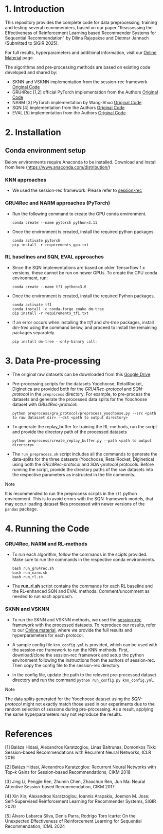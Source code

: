 # 1. Introduction

This repository provides the complete code for data preprocessing, training and testing several recommenders, based on our paper "Reassessing the Effectiveness of Reinforcement Learning based Recommender Systems for Sequential Recommendation" by Dilina Rajapakse and Dietmar Jannach (Submitted to SIGIR 2025).

For full results, hyperparameters and additional information, visit our [Online Material](https://dilina-r.github.io/rl-rec/) page.

The algorithms and pre-processing methods are based on existing code developed and shared by:

- SKNN and VSKNN implementation from the session-rec framework [Original Code](https://github.com/rn5l/session-rec)
- GRU4Rec [1,2] official PyTorch implementation from the Authors [Original Code](https://github.com/hidasib/GRU4Rec_PyTorch_Official)
- NARM [3] PyTorch implementation by Wang-Shuo [Original Code](https://github.com/Wang-Shuo/Neural-Attentive-Session-Based-Recommendation-PyTorch/)
- SQN [4] implementation from the Authors [Original Code](https://drive.google.com/file/d/1nLL3_knhj_RbaP_IepBLkwaT6zNIeD5z/view)
- EVAL [5] implementation from the Authors [Original Code](https://github.com/alfa-labarca/RL-Proxy-Models)


# 2. Installation

## Conda environment setup

Below environments require Anaconda to be installed. Download and Install from here (https://www.anaconda.com/distribution/)

### KNN approaches

- We used the session-rec framework. Please refer to [session-rec](https://github.com/rn5l/session-rec) 

### GRU4Rec and NARM approaches (PyTorch)

- Run the following command to create the GPU conda environment.

    `conda create --name pytorch python=3.11`

- Once the environment is created, install the required python packages.

    ```
    conda activate pytorch
    pip install -r requirements_gpu.txt
    ```

### RL baselines and SQN, EVAL approaches

- Since the SQN implementations are based on older Tensorflow 1.x versions, these cannot be run on newer GPUs. To create the CPU conda environment, run:

    `conda create --name tf1 python=3.6`

- Once the environment is created, install the required Python packages.

    ```
    conda activate tf1
    conda install -c conda-forge cmake dm-tree
    pip install -r requirements_tf1.txt
    ```

- If an error occurs when installing the *trfl* and *dm-tree* packages, install *dm-tree* using the command below, and proceed to install the remaining packages separately.

    `pip install dm-tree --only-binary :all:`


# 3. Data Pre-processing

- The original raw datasets can be downloaded from this [Google Drive](https://drive.google.com/drive/folders/1ritDnO_Zc6DFEU6UND9C8VCisT0ETVp5)

- Pre-processing scripts for the datasets Yoochoose, RetailRocket, Diginetica are provided both for the *GRU4Rec-protocol* and *SQN-protocol* in the `preprocess` directory. For example, to pre-process the datasets and generate the processed data splits for the Yoochoose dataset with *GRU4Rec-protocol*:

    `python preprocess/gru_protocol/preprocess_yoochoose.py --src <path to raw datasaet dir> --dst <path to output directory>`

- To generate the replay_buffer for training the RL-methods, run the script and provide the directory path of the processed datasets

    `python preprocess/create_replay_buffer.py --path <path to output directory>`

- The `run_preprocess.sh` script includes all the commands to generate the data-splits for the three datasets (Yoochoose, RetailRocket, Diginetica) using both the *GRU4Rec-protocol* and *SQN-protocol* protocols. Before running the script, provide the directory paths of the raw datasets into the respective parameters as instructed in the file comments. 

> [!NOTE]  
> It is recommended to run the preprocess scripts in the `tf1` python environment. This is to avoid errors with the SQN-framework models, that may occur loading dataset files processed with newer versions of the `pandas` package.


# 4. Running the Code

### GRU4Rec, NARM and RL-methods

- To run each algorithm, follow the commands in the scipts provided. Make sure to run the commands in the respective conda environments. 

    ```
    bash run_gru4rec.sh
    bash run_narm.sh
    bash run_rl.sh
    ```

- The **run_rl.sh** script contains the commands for each RL baseline and the RL-enhanced SQN and EVAL methods. Comment/uncomment as needed to run each approach.

### SKNN and VSKNN

- To run the SKNN and VSKNN methods, we used the [session-rec](https://github.com/rn5l/session-rec) framework with the processed datasets. To reproduce our results, refer to our [Online material](https://dilina-r.github.io/rl-rec/), where we provide the full results and hyperparameters for each protocol.

- A sample config file `knn_config.yml` is provided, which can be used with the session-rec framework to run the KNN methods. First, download/clone the session-rec framework and setup the python environment following the instructions from the authors of session-rec. Then copy the config file to the session-rec directory. 

- In the config file, update the path to the relevent pre-processed dataset directory and run the command `python run_config.py knn_config.yml`.


> [!NOTE]  
> The data splits generated for the Yoochoose dataset using the *SQN-protocol* might not exactly match those used in our experiments due to the random selection of sessions during pre-processing. As a result, applying the same hyperparameters may not reproduce the results.


# References

[1] Balázs Hidasi, Alexandros Karatzoglou, Linas Baltrunas, Domonkos Tikk: Session-based Recommendations with Recurrent Neural Networks, ICLR 2016

[2] Balázs Hidasi, Alexandros Karatzoglou: Recurrent Neural Networks with Top-k Gains for Session-based Recommendations, CIKM 2018

[3] Jing Li, Pengjie Ren, Zhumin Chen, Zhaochun Ren, Jun Ma: Neural Attentive Session-based Recommendation, CIKM 2017

[4] Xin Xin, Alexandros Karatzoglou, Ioannis Arapakis, Joemon M. Jose: Self-Supervised Reinforcement Learning for Recommender Systems, SIGIR 2020

[5] Álvaro Labarca Silva, Denis Parra, Rodrigo Toro Icarte: On the Unexpected Effectiveness of Reinforcement Learning for Sequential Recommendation, ICML 2024

